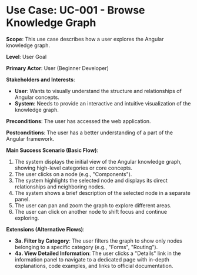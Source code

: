 
# Use Case: UC-001 - Browse Knowledge Graph

**Scope**: This use case describes how a user explores the Angular knowledge graph.

**Level**: User Goal

**Primary Actor**: User (Beginner Developer)

**Stakeholders and Interests**:
*   **User**: Wants to visually understand the structure and relationships of Angular concepts.
*   **System**: Needs to provide an interactive and intuitive visualization of the knowledge graph.

**Preconditions**: The user has accessed the web application.

**Postconditions**: The user has a better understanding of a part of the Angular framework.

**Main Success Scenario (Basic Flow)**:
1.  The system displays the initial view of the Angular knowledge graph, showing high-level categories or core concepts.
2.  The user clicks on a node (e.g., "Components").
3.  The system highlights the selected node and displays its direct relationships and neighboring nodes.
4.  The system shows a brief description of the selected node in a separate panel.
5.  The user can pan and zoom the graph to explore different areas.
6.  The user can click on another node to shift focus and continue exploring.

**Extensions (Alternative Flows)**:
*   **3a. Filter by Category**: The user filters the graph to show only nodes belonging to a specific category (e.g., "Forms", "Routing").
*   **4a. View Detailed Information**: The user clicks a "Details" link in the information panel to navigate to a dedicated page with in-depth explanations, code examples, and links to official documentation.
